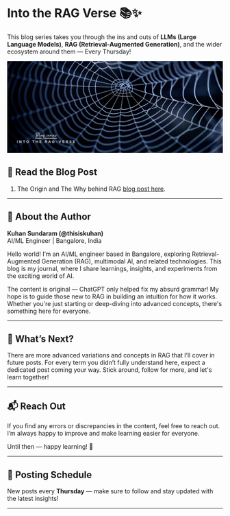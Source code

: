 # Into the RAG Verse 📚✨

This blog series takes you through the ins and outs of **LLMs (Large Language Models)**, **RAG (Retrieval-Augmented Generation)**, and the wider ecosystem around them — Every Thursday!

![Into the RAG Verse](assets\hero.jpg)

## 📖 Read the Blog Post

1. The Origin and The Why behind RAG [blog post here](https://medium.com/@thisiskuhan/into-the-rag-verse-the-origin-and-the-why-0b80350d1e17).

---

## 🧑 About the Author

**Kuhan Sundaram (@thisiskuhan)**  
AI/ML Engineer | Bangalore, India

Hello world! I’m an AI/ML engineer based in Bangalore, exploring Retrieval-Augmented Generation (RAG), multimodal AI, and related technologies. This blog is my journal, where I share learnings, insights, and experiments from the exciting world of AI.

The content is original — ChatGPT only helped fix my absurd grammar! My hope is to guide those new to RAG in building an intuition for how it works. Whether you're just starting or deep-diving into advanced concepts, there's something here for everyone.

---

## 🚀 What’s Next?

There are more advanced variations and concepts in RAG that I’ll cover in future posts. For every term you didn’t fully understand here, expect a dedicated post coming your way. Stick around, follow for more, and let's learn together!

---

## 📬 Reach Out

If you find any errors or discrepancies in the content, feel free to reach out. I’m always happy to improve and make learning easier for everyone.

Until then — happy learning! 🚀

---

## 📅 Posting Schedule

New posts every **Thursday** — make sure to follow and stay updated with the latest insights!

---
